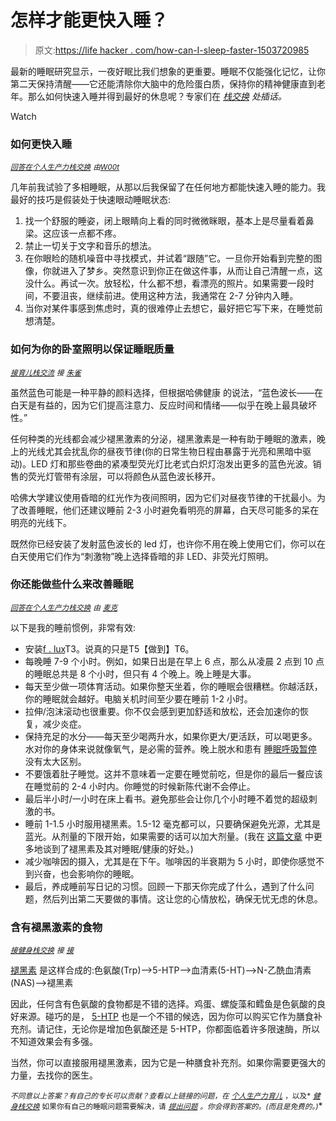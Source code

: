# 怎样才能更快入睡？

> 原文:[https://life hacker . com/how-can-I-sleep-faster-1503720985](https://lifehacker.com/how-can-i-fall-asleep-faster-1503720985)

最新的睡眠研究显示，一夜好眠比我们想象的更重要。睡眠不仅能强化记忆，让你第二天保持清醒——它还能清除你大脑中的危险蛋白质，保持你的精神健康直到老年。那么如何快速入睡并得到最好的休息呢？专家们在 [*栈交换*](http://stackexchange.com/?utm_source=lifehacker&utm_medium=syndication&utm_campaign=crowdhacker&utm_content=productivity-parenting-fitness-101) *处插话。*

Watch

### 如何更快入睡

[<small>*回答在个人生产力栈交换*</small>](http://productivity.stackexchange.com/a/7957/1306?utm_source=lifehacker&utm_medium=syndication&utm_campaign=crowdhacker&utm_content=productivity-parenting-fitness-101) <small>*由*</small>[<small>*W00t*</small>](http://productivity.stackexchange.com/users/1306/w00t?utm_source=lifehacker&utm_medium=syndication&utm_campaign=crowdhacker&utm_content=productivity-parenting-fitness-101)

几年前我试验了多相睡眠，从那以后我保留了在任何地方都能快速入睡的能力。我最好的技巧是假装处于快速眼动睡眠状态:

1.  找一个舒服的睡姿，闭上眼睛向上看的同时微微眯眼，基本上是尽量看着鼻梁。这应该一点都不疼。
2.  禁止一切关于文字和音乐的想法。
3.  在你眼睑的随机噪音中寻找模式，并试着“跟随”它。一旦你开始看到完整的图像，你就进入了梦乡。突然意识到你正在做这件事，从而让自己清醒一点，这没什么。再试一次。放轻松，什么都不想，看漂亮的照片。如果需要一段时间，不要沮丧，继续前进。使用这种方法，我通常在 2-7 分钟内入睡。
4.  当你对某件事感到焦虑时，真的很难停止去想它，最好把它写下来，在睡觉前想清楚。

### 如何为你的卧室照明以保证睡眠质量

[*<small>接育儿栈交流</small>*](http://parenting.stackexchange.com/a/8047/4165?utm_source=lifehacker&utm_medium=syndication&utm_campaign=crowdhacker&utm_content=productivity-parenting-fitness-101) *<small>接</small>* [*<small>朱雀</small>*](http://parenting.stackexchange.com/users/4165/mary-jo-finch?utm_source=lifehacker&utm_medium=syndication&utm_campaign=crowdhacker&utm_content=productivity-parenting-fitness-101)

虽然蓝色可能是一种平静的颜料选择，但根据哈佛健康 的说法，“蓝色波长——在白天是有益的，因为它们提高注意力、反应时间和情绪——似乎在晚上最具破坏性。”

任何种类的光线都会减少褪黑激素的分泌，褪黑激素是一种有助于睡眠的激素，晚上的光线尤其会扰乱你的昼夜节律(你的日常生物日程由暴露于光亮和黑暗中驱动)。LED 灯和那些卷曲的紧凑型荧光灯比老式白炽灯泡发出更多的蓝色光波。销售的荧光灯管带有涂层，可以将颜色从蓝色波长移开。

哈佛大学建议使用昏暗的红光作为夜间照明，因为它们对昼夜节律的干扰最小。为了改善睡眠，他们还建议睡前 2-3 小时避免看明亮的屏幕，白天尽可能多的呆在明亮的光线下。

既然你已经安装了发射蓝色波长的 led 灯，也许你不用在晚上使用它们，你可以在白天使用它们作为“刺激物”晚上选择昏暗的非 LED、非荧光灯照明。

### 你还能做些什么来改善睡眠

[*<small>回答在个人生产力栈交换</small>*](http://go.redirectingat.com/?id=33330X911647&site=lifehacker.com&xs=1&isjs=1&url=http%3A%2F%2Fproductivity.stackexchange.com%2Fa%2F3515%2F2217%3Futm_source%3Dlifehacker%26utm_medium%3Dsyndication%26utm_campaign%3Dcrowdhacker%26utm_content%3Dproductivity-parenting-fitness-101&xguid=2e417463960ce1883572292ea9ccaa58&xcreo=0&sref=http%3A%2F%2Flifehacker.com%2F&xtz=300&abp=1) *<small>由</small>* [*<small>麦克</small>*](http://productivity.stackexchange.com/users/1532/mike?utm_source=lifehacker&utm_medium=syndication&utm_campaign=crowdhacker&utm_content=productivity-parenting-fitness-101)

以下是我的睡前惯例，非常有效:

*   安装[f . lux](http://stereopsis.com/flux/)T3。说真的只是T5【做到】T6。
*   每晚睡 7-9 个小时。例如，如果日出是在早上 6 点，那么从凌晨 2 点到 10 点的睡眠总共是 8 个小时，但只有 4 个晚上。晚上睡是大事。
*   每天至少做一项体育活动。如果你整天坐着，你的睡眠会很糟糕。你越活跃，你的睡眠就会越好。电脑关机时间至少要在睡前 1-2 小时。
*   拉伸/泡沫滚动也很重要。你不仅会感到更加舒适和放松，还会加速你的恢复，减少炎症。
*   保持充足的水分——每天至少喝两升水，如果你更大/更活跃，可以喝更多。水对你的身体来说就像氧气，是必需的营养。晚上脱水和患有 [睡眠呼吸暂停](http://en.wikipedia.org/wiki/Sleep_apnea) 没有太大区别。
*   不要饿着肚子睡觉。这并不意味着一定要在睡觉前吃，但是你的最后一餐应该在睡觉前的 2-4 小时内。你睡觉的时候新陈代谢不会停止。
*   最后半小时/一小时在床上看书。避免那些会让你几个小时睡不着觉的超级刺激的书。
*   睡前 1-1.5 小时服用褪黑素。1.5-12 毫克都可以，只要确保避免光源，尤其是蓝光。从剂量的下限开始，如果需要的话可以加大剂量。(我在 [这篇文章](http://swolept.com/posts/mastering-melatonin-more-energy-fatloss-and-muscle-gain) 中更多地谈到了褪黑素及其对睡眠/健康的好处。)
*   减少咖啡因的摄入，尤其是在下午。咖啡因的半衰期为 5 小时，即使你感觉不到兴奋，也会影响你的睡眠。
*   最后，养成睡前写日记的习惯。回顾一下那天你完成了什么，遇到了什么问题，然后列出第二天要做的事情。这让您的心情放松，确保无忧无虑的休息。

### 含有褪黑激素的食物

[<small>*接健身栈交换*</small>](http://fitness.stackexchange.com/a/4479/1993?utm_source=lifehacker&utm_medium=syndication&utm_campaign=crowdhacker&utm_content=productivity-parenting-fitness-101) <small>*接*</small> [<small>*接*</small>](http://fitness.stackexchange.com/users/1993/m-cypher?utm_source=lifehacker&utm_medium=syndication&utm_campaign=crowdhacker&utm_content=productivity-parenting-fitness-101)

[褪黑素](https://lifehacker.com/how-can-i-sleep-through-the-night-5921048) 是这样合成的:色氨酸(Trp)——>5-HTP——>血清素(5-HT)——>N-乙酰血清素(NAS)——>褪黑素

因此，任何含有色氨酸的食物都是不错的选择。鸡蛋、螺旋藻和鳕鱼是色氨酸的良好来源。碰巧的是， [5-HTP](http://en.wikipedia.org/wiki/5-Hydroxytryptophan) 也是一个不错的候选，因为你可以购买它作为膳食补充剂。请记住，无论你是增加色氨酸还是 5-HTP，你都面临着许多限速酶，所以不知道效果会有多强。

当然，你可以直接服用褪黑激素，因为它是一种膳食补充剂。如果你需要更强大的力量，去找你的医生。

<small>*不同意以上答案？有自己的专长可以贡献？查看以上链接的问题，在*</small> [<small>*个人生产力*</small>](http://productivity.stackexchange.com/?utm_source=lifehacker&utm_medium=syndication&utm_campaign=crowdhacker&utm_content=productivity-parenting-fitness-101)<small></small>*[<small>*育儿*</small>](http://parenting.stackexchange.com/?utm_source=lifehacker&utm_medium=syndication&utm_campaign=crowdhacker&utm_content=productivity-parenting-fitness-101) <small>*，以及*</small> [<small>*健身栈交换*</small>](http://fitness.stackexchange.com/?utm_source=lifehacker&utm_medium=syndication&utm_campaign=crowdhacker&utm_content=productivity-parenting-fitness-101) <small>如果你有自己的睡眠问题需要解决，请</small> [<small>*提出问题*</small>](http://productivity.stackexchange.com/questions/ask?utm_source=lifehacker&utm_medium=syndication&utm_campaign=crowdhacker&utm_content=productivity-parenting-fitness-101) <small>*。你会得到答案的。(而且是免费的。)*</small>*